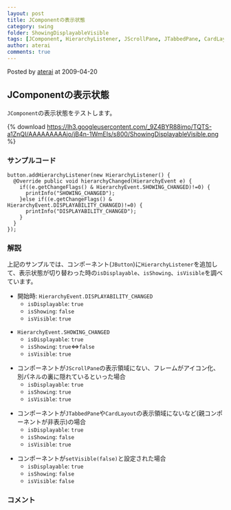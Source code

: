 ```yaml
---
layout: post
title: JComponentの表示状態
category: swing
folder: ShowingDisplayableVisible
tags: [JComponent, HierarchyListener, JScrollPane, JTabbedPane, CardLayout]
author: aterai
comments: true
---
```


Posted by [aterai](http://terai.xrea.jp/aterai.html) at 2009-04-20

## JComponentの表示状態
`JComponent`の表示状態をテストします。


{% download https://lh3.googleusercontent.com/_9Z4BYR88imo/TQTS-a1ZnQI/AAAAAAAAAjo/jB4n-1WmEIs/s800/ShowingDisplayableVisible.png %}

### サンプルコード
<pre class="prettyprint"><code>button.addHierarchyListener(new HierarchyListener() {
  @Override public void hierarchyChanged(HierarchyEvent e) {
    if((e.getChangeFlags() &amp; HierarchyEvent.SHOWING_CHANGED)!=0) {
      printInfo("SHOWING_CHANGED");
    }else if((e.getChangeFlags() &amp; HierarchyEvent.DISPLAYABILITY_CHANGED)!=0) {
      printInfo("DISPLAYABILITY_CHANGED");
    }
  }
});
</code></pre>

### 解説
上記のサンプルでは、コンポーネント(`JButton`)に`HierarchyListener`を追加して、表示状態が切り替わった時の`isDisplayable`、`isShowing`、`isVisible`を調べています。

- 開始時: `HierarchyEvent.DISPLAYABILITY_CHANGED`
    - `isDisplayable`: `true`
    - `isShowing`: `false`
    - `isVisible`: `true`

<!-- dummy comment line for breaking list -->

- `HierarchyEvent.SHOWING_CHANGED`
    - `isDisplayable`: `true`
    - `isShowing`: `true`⇔`false`
    - `isVisible`: `true`

<!-- dummy comment line for breaking list -->

- コンポーネントが`JScrollPane`の表示領域にない、フレームがアイコン化、別パネルの裏に隠れているといった場合
    - `isDisplayable`: `true`
    - `isShowing`: `true`
    - `isVisible`: `true`

<!-- dummy comment line for breaking list -->

- コンポーネントが`JTabbedPane`や`CardLayout`の表示領域にないなど(親コンポーネントが非表示)の場合
    - `isDisplayable`: `true`
    - `isShowing`: `false`
    - `isVisible`: `true`

<!-- dummy comment line for breaking list -->

- コンポーネントが`setVisible(false)`と設定された場合
    - `isDisplayable`: `true`
    - `isShowing`: `false`
    - `isVisible`: `false`

<!-- dummy comment line for breaking list -->

### コメント
